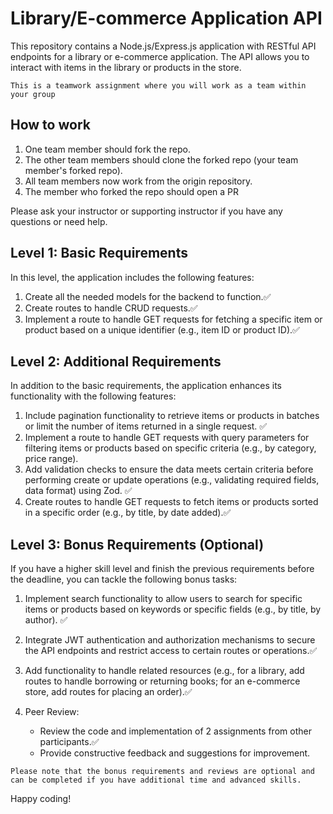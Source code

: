 # Library/E-commerce Application API

This repository contains a Node.js/Express.js application with RESTful API endpoints for a library or e-commerce application. The API allows you to interact with items in the library or products in the store.

`This is a teamwork assignment where you will work as a team within your group`

## How to work

1. One team member should fork the repo.
2. The other team members should clone the forked repo (your team member's forked repo).
3. All team members now work from the origin repository.
4. The member who forked the repo should open a PR

Please ask your instructor or supporting instructor if you have any questions or need help.

## Level 1: Basic Requirements

In this level, the application includes the following features:

1. Create all the needed models for the backend to function.✅
2. Create routes to handle CRUD requests.✅
3. Implement a route to handle GET requests for fetching a specific item or product based on a unique identifier (e.g., item ID or product ID).✅

## Level 2: Additional Requirements

In addition to the basic requirements, the application enhances its functionality with the following features:

1. Include pagination functionality to retrieve items or products in batches or limit the number of items returned in a single request. ✅
2. Implement a route to handle GET requests with query parameters for filtering items or products based on specific criteria (e.g., by category, price range).
3. Add validation checks to ensure the data meets certain criteria before performing create or update operations (e.g., validating required fields, data format) using Zod. ✅
4. Create routes to handle GET requests to fetch items or products sorted in a specific order (e.g., by title, by date added).✅

## Level 3: Bonus Requirements (Optional)

If you have a higher skill level and finish the previous requirements before the deadline, you can tackle the following bonus tasks:

1. Implement search functionality to allow users to search for specific items or products based on keywords or specific fields (e.g., by title, by author). ✅
2. Integrate JWT authentication and authorization mechanisms to secure the API endpoints and restrict access to certain routes or operations.✅
3. Add functionality to handle related resources (e.g., for a library, add routes to handle borrowing or returning books; for an e-commerce store, add routes for placing an order).✅

4. Peer Review:
   - Review the code and implementation of 2 assignments from other participants.✅
   - Provide constructive feedback and suggestions for improvement.

`Please note that the bonus requirements and reviews are optional and can be completed if you have additional time and advanced skills.`

Happy coding!
